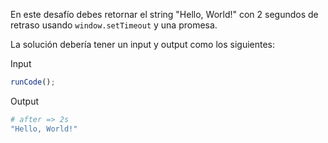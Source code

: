 En este desafío debes retornar el string "Hello, World!" con 2 segundos de retraso usando `window.setTimeout` y una promesa.

La solución debería tener un input y output como los siguientes:

Input

```js
runCode();
```

Output

```sh
# after => 2s
"Hello, World!"
```
